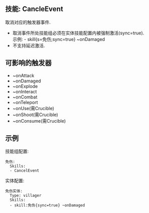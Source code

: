 技能: CancleEvent
--------------------------

取消对应的触发器事件.

-   取消事件所处技能组必须在实体技能配置内被强制激活(sync=true).  
    示例:  - skill{s=免伤;sync=true} ~onDamaged
-   不支持延迟激活.

可影响的触发器
-----------------

-   ~onAttack
-   ~onDamaged
-   ~onExplode
-   ~onInteract
-   ~onCombat
-   ~onTeleport
-   ~onUse(需Crucible)
-   ~onShoot(需Crucible)
-   ~onConsume(需Crucible)

示例
-------

技能组配置:

    免伤:
      Skills:
      - CancelEvent

实体配置:

    免伤实体:
      Type: villager
      Skills:
      - skill:免伤{sync=true} ~onDamaged